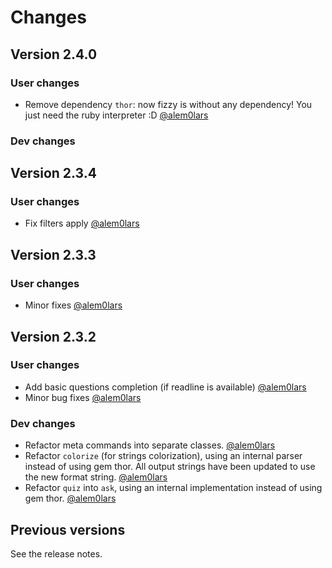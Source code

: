 # Changes

## Version 2.4.0

### User changes

* Remove dependency `thor`: now fizzy is without any dependency!
  You just need the ruby interpreter :D
  [@alem0lars][@alem0lars]

### Dev changes



## Version 2.3.4

### User changes

* Fix filters apply
  [@alem0lars][@alem0lars]

## Version 2.3.3

### User changes

* Minor fixes
  [@alem0lars][@alem0lars]

## Version 2.3.2

### User changes

* Add basic questions completion (if readline is available)
  [@alem0lars][@alem0lars]
* Minor bug fixes
  [@alem0lars][@alem0lars]

### Dev changes

* Refactor meta commands into separate classes.
  [@alem0lars][@alem0lars]
* Refactor `colorize` (for strings colorization), using an internal parser
  instead of using gem thor.
  All output strings have been updated to use the new format string.
  [@alem0lars][@alem0lars]
* Refactor `quiz` into `ask`, using an internal implementation instead of using
  gem thor.
  [@alem0lars][@alem0lars]

## Previous versions

See the release notes.


<!-- Link declarations -->

[@alem0lars]: https://github.com/alem0lars
[@jak3]:      https://github.com/jak3
